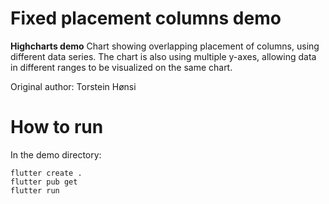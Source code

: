 # Fixed placement columns demo

**Highcharts demo**
Chart showing overlapping placement of columns, using different data
        series. The chart is also using multiple y-axes, allowing data in
        different ranges to be visualized on the same chart.

Original author: Torstein Hønsi

# How to run

In the demo directory:

```
flutter create .
flutter pub get
flutter run
```

